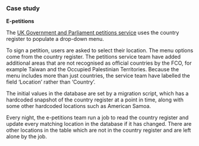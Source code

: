 ### Case study

**E-petitions**

The [UK Government and Parliament petitions service](https://petition.parliament.uk/) uses the country register to populate a drop-down menu.

To sign a petition, users are asked to select their location. The menu options come from the country register. The petitions service team have added additional areas that are not recognised as official countries by the FCO, for example Taiwan and the Occupied Palestinian Territories. Because the menu includes more than just countries, the service team have labelled the field ‘Location’ rather than ‘Country’.

The initial values in the database are set by a migration script, which has a hardcoded snapshot of the country register at a point in time, along with some other hardcoded locations such as American Samoa.

Every night, the e-petitions team run a job to read the country register and update every matching location in the database if it has changed. There are other locations in the table which are not in the country register and are left alone by the job.
